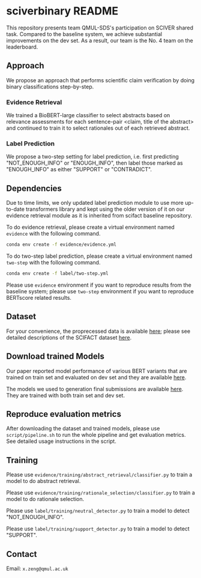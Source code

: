 # sciverbinary README

This repository presents team QMUL-SDS's participation on SCIVER shared task. Compared to the baseline system, we achieve substantial improvements on the dev set. As a result, our team is the No. 4 team on the leaderboard. 

## Approach
We propose an approach that performs scientific claim verification by doing binary classifications step-by-step. 

### Evidence Retrieval
We trained a BioBERT-large classifier to select abstracts based on relevance assessments for each sentence-pair <claim, title of the abstract> and continued to train it to select rationales out of each retrieved abstract. 

### Label Prediction
We propose a two-step setting for label prediction, i.e. first predicting "NOT\_ENOUGH\_INFO" or "ENOUGH\_INFO", then label those marked as "ENOUGH\_INFO" as either "SUPPORT" or "CONTRADICT". 

## Dependencies
Due to time limits, we only updated label prediction module to use more up-to-date transformers library and kept using the older version of it on our evidence retrieval module as it is inherited from scifact baseline repository.

To do evidence retrieval, please create a virtual environment named `evidence` with the following command.
```bash
conda env create -f evidence/evidence.yml
```
To do two-step label prediction, please create a virtual environment named `two-step` with the following command.
```bash
conda env create -f label/two-step.yml
```

Please use `evidence` environment if you want to reproduce results from the baseline system; please use `two-step` environment if you want to reproduce BERTscore related results.
 
## Dataset
For your convenience, the proprecessed data is available [here](https://www.dropbox.com/sh/gwq9bkto4bpq7bz/AADj8Zj1gx9ew4xWTN7cS_0oa?dl=0); please see detailed descriptions of the SCIFACT dataset [here](https://github.com/allenai/scifact).

## Download trained Models
Our paper reported model performance of various BERT variants that are trained on train set and evaluated on dev set and they are available [here](https://sciverbinary.s3.eu-west-2.amazonaws.com/model.tar.gz).

The models we used to generation final submissions are available [here](https://sciverbinary.s3.eu-west-2.amazonaws.com/model_all_data.tar.gz). They are trained with both train set and dev set.

## Reproduce evaluation metrics

After downloading the dataset and trained models, please use `script/pipeline.sh` to run the whole pipeline and get evaluation metrics. See detailed usage instructions in the script.

## Training
Please use `evidence/training/abstract_retrieval/classifier.py` to train a model to do abstract retrieval.

Please use `evidence/training/rationale_selection/classifier.py` to train a model to do rationale selection.

Please use `label/training/neutral_detector.py` to train a model to detect "NOT\_ENOUGH\_INFO".

Please use `label/training/support_detector.py` to train a model to detect "SUPPORT".

## Contact
Email: `x.zeng@qmul.ac.uk`
